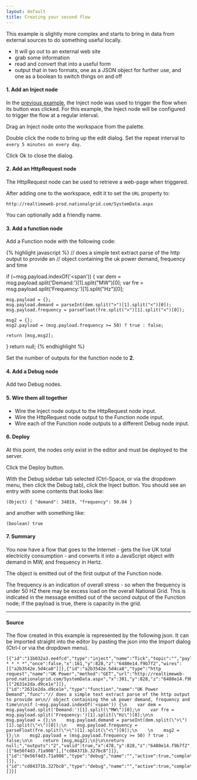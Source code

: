 ```yaml
---
layout: default
title: Creating your second flow
---
```


This example is slightly more complex and starts to bring in data from external sources to do something useful locally.

 - It will go out to an external web site
 - grab some information
 - read and convert that into a useful form
 - output that in two formats, one as a JSON object for further use, and one as a boolean to switch things on and off

#### 1. Add an Inject node

In the [previous example](first-flow.html), the Inject node was used to trigger the flow when its button was clicked.
For this example, the Inject node will be configured to trigger the flow at a regular interval.

Drag an Inject node onto the workspace from the palette.

Double click the node to bring up the edit dialog. Set the repeat interval to `every 5 minutes on every day`.

Click Ok to close the dialog.

#### 2. Add an HttpRequest node

The HttpRequest node can be used to retrieve a web-page when triggered.

After adding one to the workspace, edit it to set the `URL` property to:

    http://realtimeweb-prod.nationalgrid.com/SystemData.aspx

You can optionally add a friendly name.

#### 3. Add a function node

Add a Function node with the following code:

{% highlight javascript %}
// does a simple text extract parse of the http output to provide an
// object containing the uk power demand, frequency and time

if (~msg.payload.indexOf('<span')) {
    var dem = msg.payload.split('Demand:')[1].split("MW")[0];
    var fre = msg.payload.split('Frequency:')[1].split("Hz")[0];

    msg.payload = {};
    msg.payload.demand = parseInt(dem.split(">")[1].split("<")[0]);
    msg.payload.frequency = parseFloat(fre.split(">")[1].split("<")[0]);

    msg2 = {};
    msg2.payload = (msg.payload.frequency >= 50) ? true : false;

    return [msg,msg2];
}
return null;
{% endhighlight %}

Set the number of outputs for the function node to <b>2</b>.

#### 4. Add a Debug node

Add two Debug nodes.

#### 5. Wire them all together

  - Wire the Inject node output to the HttpRequest node input.
  - Wire the HttpRequest node output to the Function node input.
  - Wire each of the Function node outputs to a different Debug node input.

#### 6. Deploy

At this point, the nodes only exist in the editor and must be deployed to the
server.

Click the Deploy button.

With the Debug sidebar tab selected (Ctrl-Space, or via the dropdown menu, then click the Debug tab), click the
Inject button. You should see an entry with some contents that looks like:

    (Object) { "demand": 34819, "frequency": 50.04 }

and another with something like:

    (boolean) true


#### 7. Summary

You now have a flow that goes to the Internet - gets the live UK total electricity
consumption - and converts it into a JavaScript object with demand in MW, and frequency in Hertz.

The object is emitted out of the first output of the Function node.

The frequency is an indication of overall stress - so when the frequency is under 50 HZ there may
be excess load on the overall National Grid. This is indicated in the message emitted out of the
second output of the Function node; if the payload is true, there is capacity in the grid.

***

#### Source

The flow created in this example is represented by the following json. It can be
imported straight into the editor by pasting the json into the Import dialog
(Ctrl-I or via the dropdown menu).


    [{"id":"11b032a3.ee4fcd","type":"inject","name":"Tick","topic":"","payload":"","repeat":"","crontab":"*/5 * * * *","once":false,"x":161,"y":828,"z":"6480e14.f9b7f2","wires":[["a2b3542e.5d4ca8"]]},{"id":"a2b3542e.5d4ca8","type":"http request","name":"UK Power","method":"GET","url":"http://realtimeweb-prod.nationalgrid.com/SystemData.aspx","x":301,"y":828,"z":"6480e14.f9b7f2","wires":[["2631e2da.d9ce1e"]]},{"id":"2631e2da.d9ce1e","type":"function","name":"UK Power Demand","func":"// does a simple text extract parse of the http output to provide an\n// object containing the uk power demand, frequency and time\n\nif (~msg.payload.indexOf('<span')) {\n    var dem = msg.payload.split('Demand:')[1].split(\"MW\")[0];\n    var fre = msg.payload.split('Frequency:')[1].split(\"Hz\")[0];\n\n    msg.payload = {};\n    msg.payload.demand = parseInt(dem.split(\">\")[1].split(\"<\")[0]);\n    msg.payload.frequency = parseFloat(fre.split(\">\")[1].split(\"<\")[0]);\n    \n    msg2 = {};\n    msg2.payload = (msg.payload.frequency >= 50) ? true : false;\n\n    return [msg,msg2];\n}\n\nreturn null;","outputs":"2","valid":true,"x":478,"y":828,"z":"6480e14.f9b7f2","wires":[["8e56f4d3.71a908"],["cd84371b.327bc8"]]},{"id":"8e56f4d3.71a908","type":"debug","name":"","active":true,"complete":false,"x":678,"y":798,"z":"6480e14.f9b7f2","wires":[]},{"id":"cd84371b.327bc8","type":"debug","name":"","active":true,"complete":false,"x":679,"y":869,"z":"6480e14.f9b7f2","wires":[]}]
